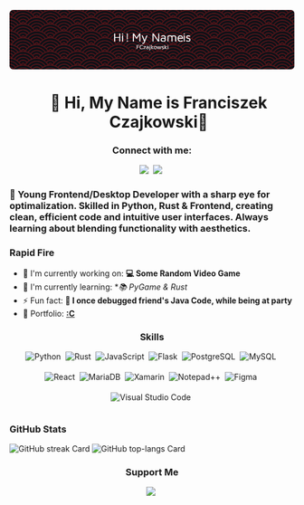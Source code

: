 ![👋 Hello, My Name is Franciszek Czajkowski👋](github-header-image.png)

<div id="toc">
  <ul align="center" style="list-style: none">
    <summary>
      <h1>
        👋 Hi, My Name is Franciszek Czajkowski👋
      </h1>
    </summary>
  </ul>
</div>

**<h3 align="center">Connect with me:</h3>** 
<p align="center"><a href="FCzajkowski@proton.me" target="_blank"><img src="https://img.shields.io/badge/Gmail-D14836?style=for-the-badge&logo=gmail&logoColor=white" height="44" style="margin-right: 4px"></a>
<a href="https://twitter.com/f_czajkowski" target="_blank"><img src="https://img.shields.io/badge/Twitter-000000?style=for-the-badge&logo=X&logoColor=white" height="44" style="margin-right: 4px"></a></p>

  **<h3 align="left">🚀 Young Frontend/Desktop Developer with a sharp eye for optimalization. Skilled in Python, Rust & Frontend, creating clean, efficient code and intuitive user interfaces. Always learning about blending functionality with aesthetics.</h3>**

**<h3 align="left">Rapid Fire</h3>**

- 💼 I'm currently working on: **💻 Some Random Video Game**
- 🌱 I'm currently learning: **📚 PyGame & Rust*
- ⚡ Fun fact: **🎢 I once debugged friend's Java Code, while being at party**
- 📂 Portfolio: **<a href=":C" target="_blank">:C</a>**

 **<h3 align="center">Skills</h3>**

<div style="display: flex; flex-wrap: wrap; gap: 4px; justify-content: center;"><img src="https://img.shields.io/badge/Python-306998?logo=python&logoColor=white" height="32" alt="Python" style="margin-right: 4px"> <img src="https://img.shields.io/badge/Rust-B7410E?logo=rust&logoColor=white" height="32" alt="Rust" style="margin-right: 4px"> <img src="https://img.shields.io/badge/JavaScript-F7DF1C?logo=javascript&logoColor=white" height="32" alt="JavaScript" style="margin-right: 4px"> <img src="https://img.shields.io/badge/Flask-000000?logo=flask&logoColor=white" height="32" alt="Flask" style="margin-right: 4px"> <img src="https://img.shields.io/badge/PostgreSQL-316192?logo=postgresql&logoColor=white" height="32" alt="PostgreSQL" style="margin-right: 4px"> <img src="https://img.shields.io/badge/MySQL-4479A1?logo=mysql&logoColor=white" height="32" alt="MySQL" style="margin-right: 4px"> <img src="https://img.shields.io/badge/React-20232A?logo=react&logoColor=61DAFB" height="32" alt="React" style="margin-right: 4px"> <img src="https://img.shields.io/badge/MariaDB-003545?logo=mariadb&logoColor=white" height="32" alt="MariaDB" style="margin-right: 4px"> <img src="https://img.shields.io/badge/Xamarin-3498DB?logo=xamarin&logoColor=white" height="32" alt="Xamarin" style="margin-right: 4px"> <img src="https://img.shields.io/badge/Notepad++-90E59A?logo=notepad-plus-plus&logoColor=white" height="32" alt="Notepad++" style="margin-right: 4px"> <img src="https://img.shields.io/badge/Figma-F24E1E?logo=figma&logoColor=white" height="32" alt="Figma" style="margin-right: 4px"> <img src="https://img.shields.io/badge/Visual_Studio_Code-007ACC?logo=visual-studio-code&logoColor=white" height="32" alt="Visual Studio Code" style="margin-right: 4px"></div>

 **<h3 align="left">GitHub Stats</h3>**

<p align="left">
  <img width="48%" src="https://streak-stats.demolab.com/?user=FCzajkowski&theme=transparent&hide_border=false&border_radius=4.5&date_format=d+F%5B%2C+Y%5D&mode=daily&disable_animations=false&hide_total_contributions=false&hide_current_streak=false&hide_longest_streak=true&exclude_days=&locale=en&card_height=200" alt="GitHub streak Card" />
  <img width="48%" src="https://github-readme-stats.vercel.app/api/top-langs?username=FCzajkowski&theme=transparent&cache_seconds=1800&border_radius=4&hide_title=false&layout=compact&langs_count=10&card_width=400&hide_progress=false" alt="GitHub top-langs Card" />
</p>

 **<h3 align="center">Support Me</h3>**

<p align="center"><a href="https://ko-fi.com/fczajkowski" target="_blank"><img src="https://img.shields.io/badge/Ko--fi-343B45?style=for-the-badge&logo=kofi&logoColor=Black" height="48" style="margin-right: 4px"></a></p>
